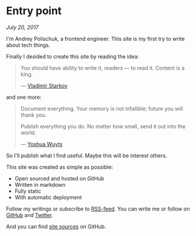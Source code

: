 # Entry point

_July 20, 2017_

I'm Andrey Polischuk, a frontend engineer. This site is my first try to write about tech things.

Finally I desided to create this site by reading the idea:

> You should have ability to write it, readers — to read it. Content is a king.
>
> — [Vladimir Starkov](https://iamstarkov.com/mvb/)

and one more:

> Document everything. Your memory is not infallible; future you will thank you.
>
> Publish everything you do. No matter how small, send it out into the world.
>
> — [Yoshua Wuyts](https://medium.com/@yoshuawuyts/how-to-become-a-successful-developer-6058723583ef)

So I'll publish what I find useful. Maybe this will be interest others.

This site was created as simple as possible:

* Open sourced and hosted on GitHub
* Written in markdown
* Fully static
* With automatic deployment

Follow my writings or subscribe to [RSS-feed](https://andrepolischuk.com/rss.xml). You can write me or follow on [GitHub](https://github.com/andrepolischuk) and [Twitter](https://twitter.com/andrepolischuk).

And you can find [site sources](https://github.com/andrepolischuk/andrepolischuk.github.io) on GitHub.
